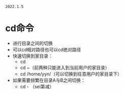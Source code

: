```
2022.1.5
```

# cd命令
- 进行目录之间的切换
- 可以cd相对路径也可以cd绝对路径
- 快速切换到家目录：
    - cd 
    - cd ~（前两种只能进入到当前用户的家目录）
    - cd /home/yyn/（可以切换到任意用户的家目录下）
- 如果需要频繁在目录A与B之间切换：
    - cd - （sei第减）

